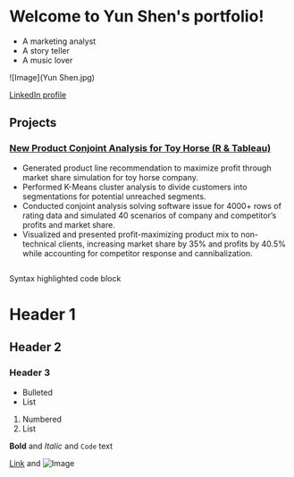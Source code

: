 # Welcome to Yun Shen's portfolio!

- A marketing analyst
- A story teller
- A music lover

![Image](Yun Shen.jpg)

[LinkedIn profile](https://www.linkedin.com/in/yun-shen-carina/)

## Projects
### [New Product Conjoint Analysis for Toy Horse (R & Tableau)](https://rpubs.com/yunshen/874187)

- Generated product line recommendation to maximize profit through market share simulation for toy horse company.
- Performed K-Means cluster analysis to divide customers into segmentations for potential unreached segments.
- Conducted conjoint analysis solving software issue for 4000+ rows of rating data and simulated 40 scenarios of company and competitor’s profits and market share.
- Visualized and presented profit-maximizing product mix to non-technical clients, increasing market share by 35% and profits by 40.5% while accounting for competitor response and cannibalization.

```markdown
```

Syntax highlighted code block

# Header 1
## Header 2
### Header 3

- Bulleted
- List

1. Numbered
2. List

**Bold** and _Italic_ and `Code` text

[Link](url) and ![Image](src)
